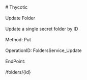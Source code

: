 <br>#     Thycotic</br>
<br>Update Folder</br>
<br>Update a single secret folder by ID</br>
<br>Method: Put</br>
<br>OperationID: FoldersService_Update</br>
<br>EndPoint:</br>
<br>/folders/{id}</br>
